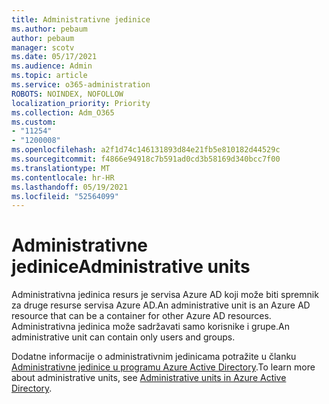 ```yaml
---
title: Administrativne jedinice
ms.author: pebaum
author: pebaum
manager: scotv
ms.date: 05/17/2021
ms.audience: Admin
ms.topic: article
ms.service: o365-administration
ROBOTS: NOINDEX, NOFOLLOW
localization_priority: Priority
ms.collection: Adm_O365
ms.custom:
- "11254"
- "1200008"
ms.openlocfilehash: a2f1d74c146131893d84e21fb5e810182d44529c
ms.sourcegitcommit: f4866e94918c7b591ad0cd3b58169d340bcc7f00
ms.translationtype: MT
ms.contentlocale: hr-HR
ms.lasthandoff: 05/19/2021
ms.locfileid: "52564099"
---
```

# <a name="administrative-units"></a><span data-ttu-id="dada7-102">Administrativne jedinice</span><span class="sxs-lookup"><span data-stu-id="dada7-102">Administrative units</span></span>

<span data-ttu-id="dada7-103">Administrativna jedinica resurs je servisa Azure AD koji može biti spremnik za druge resurse servisa Azure AD.</span><span class="sxs-lookup"><span data-stu-id="dada7-103">An administrative unit is an Azure AD resource that can be a container for other Azure AD resources.</span></span> <span data-ttu-id="dada7-104">Administrativna jedinica može sadržavati samo korisnike i grupe.</span><span class="sxs-lookup"><span data-stu-id="dada7-104">An administrative unit can contain only users and groups.</span></span>

<span data-ttu-id="dada7-105">Dodatne informacije o administrativnim jedinicama potražite u članku [Administrativne jedinice u programu Azure Active Directory](/azure/active-directory/roles/administrative-units).</span><span class="sxs-lookup"><span data-stu-id="dada7-105">To learn more about administrative units, see [Administrative units in Azure Active Directory](/azure/active-directory/roles/administrative-units).</span></span>